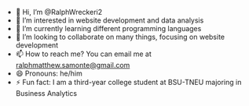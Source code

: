 - 👋 Hi, I’m @RalphWreckeri2
- 👀 I’m interested in website development and data analysis
- 🌱 I’m currently learning different programming languages
- 💞️ I’m looking to collaborate on many things, focusing on website development
- 📫 How to reach me? You can email me at ralphmatthew.samonte@gmail.com
- 😄 Pronouns: he/him
- ⚡ Fun fact: I am a  third-year college student at BSU-TNEU majoring in Business Analytics

<!---
RalphWreckeri2/RalphWreckeri2 is a ✨ special ✨ repository because its `README.md` (this file) appears on your GitHub profile.
You can click the Preview link to take a look at your changes.
--->
